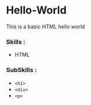 
# Hello-World
This is a basic HTML hello world

### Skills :
- HTML

### SubSkills :
- `<h1>`
- `<div>`
- `<p>`
